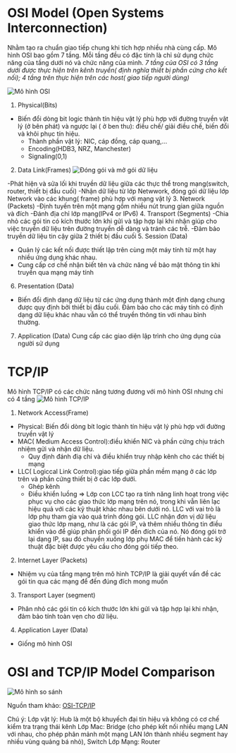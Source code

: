 
# OSI Model (Open Systems Interconnection)
Nhằm tạo ra chuẩn giao tiếp chung khi tích hợp nhiều nhà cùng cấp. Mô hình OSI bao gồm 7 tầng. Mỗi tầng đều có đặc tính là chỉ sử dụng chức năng của tầng dưới nó và chức năng của mình.
*7 tầng  của OSI có 3 tầng dưới được thực hiện trên kênh truyền( định nghĩa thiết bị phần cứng cho kết nối); 4 tầng trên thực hiện trên các host( giao tiếp người dùng)*

![Mô hình OSI](https://upload.wikimedia.org/wikipedia/commons/thumb/8/8d/OSI_Model_v1.svg/800px-OSI_Model_v1.svg.png)

1. Physical(Bits)
 - Biến đổi dòng bit logic thành tín hiệu vật lý phù hợp với đường truyền vật lý (ở bên phát) và ngược lại ( ở ben thu): điều chế/ giải điều chế, biến đổi và khôi phục tín hiệu.
   - Thành phần vật lý: NIC, cáp đồng, cáp quang,... 
   - Encoding(HDB3, NRZ, Manchester)
   - Signaling(0,1)  
2. Data Link(Frames)
![Đóng gói và mở gói dữ liệu](https://vnpro.vn/upload/user/images/Tin%20T%E1%BB%A9c/1(2).jpg)

 -Phát hiện và sửa lối khi truyền dữ liệu giữa các thực thể trong mạng(switch, router, thiết bị đầu cuối)
 -Nhận dữ liệu từ lớp Netwwork, đóng gói dữ liệu lớp Network vào các khung( frame) phù hợp với mạng vật lý
3. Network (Packets)
 -Định tuyến trên một mạng gồm nhiều nút trung gian giữa nguồn và đích
 -Đánh địa chỉ lớp mạng(IPv4 or IPv6)
4. Transport (Segments)
 -Chia nhỏ các gói tin có kích thước lớn khi gửi và tập hợp lại khi nhận giúp cho việc truyền dữ liệu trên đường truyền dễ dàng và tránh các trễ.
 -Đảm bảo truyền dữ liệu tin cậy giữa 2 thiết bị đầu cuối
5. Session (Data)
 - Quản lý các kết nối được thiết lập trên cùng một máy tính từ một hay nhiều ứng dụng khác nhau.
 - Cung cấp cơ chế nhận biết tên và chức năng về bảo mật thông tin khi truyền qua mạng máy tính
6. Presentation (Data)
 - Biến đổi định dạng dữ liệu từ các ứng dụng thành một định dạng chung được quy định bởi thiết bị đầu cuối. Đảm bảo cho các máy tính có định dạng dữ liệu khác nhau vẫn có thể truyền thông tin với nhau bình thường.
7. Application (Data)
Cung cấp các giao diện lập trình cho ứng dụng của người sử dụng
# TCP/IP 
Mô hình TCP/IP có các chức năng tương đương với mô hình OSI nhưng chỉ có 4 tầng
![Mô hình TCP/IP](https://wiki.matbao.net/wp-content/uploads/2021/04/mo-hinh-tcp-ip-3.jpg)
1. Network Access(Frame)
 - Physical: Biến đổi dòng bít logic thành tín hiệu vật lý phù hợp với đường truyền vật lý
 - MAC( Medium Access Control):điều khiển NIC và phần cứng chịu trách nhiệm gửi và nhận dữ liệu.
    - Quy định đánh điạ chỉ và điều khiển truy nhập kênh cho các thiết bị mạng
 - LLC( Logiccal Link Control):giao tiếp giữa phần mềm mạng ở các lớp trên và phần cứng thiết bị ở các lớp dưới.
    - Ghép kênh
    - Điều khiển luồng
=> Lớp con LCC tạo ra tính năng linh hoạt trong việc phục vụ cho các giao thức lớp mạng trên nó, trong khi vẫn liên lạc hiệu quả với các kỹ thuật khác nhau bên dưới nó. LLC với vai trò là lớp phụ tham gia vào quá trình đóng gói. LLC nhận đơn vị dữ liệu giao thức lớp mạng, như là các gói IP, và thêm nhiều thông tin điều khiển vào để giúp phân phối gói IP đến đích của nó. Nó đóng gói trở lại dạng IP, sau đó chuyển xuống lớp phụ MAC để tiến hành các kỹ thuật đặc biệt được yêu cầu cho đóng gói tiếp theo. 
2. Internet Layer (Packets)
 - Nhiệm vụ của tầng mạng trên mô hình TCP/IP là giải quyết vấn đề các gói tin qua các mạng để đến đúng đích mong muốn
3. Transport Layer (segment)
 - Phân nhỏ các gói tin có kích thước lớn khi gửi và tập hợp lại khi nhận, đảm bảo tính toàn vẹn cho dữ liệu.
4. Application Layer (Data)
- Giống mô hình OSI
# OSI and TCP/IP Model Comparison
![Mô hình so sánh](https://2.bp.blogspot.com/--LdXEFHRLz0/UzQeMLNUyzI/AAAAAAAAADE/YAQAXBPEVqg/s1600/OSI-TCP-IP2.jpg)

Nguồn tham khảo:
[OSI-TCP/IP](https://hocmangcoban.blogspot.com/2014/04/mo-hinh-osi-va-tcpip.html)

Chú ý:
Lớp vật lý: Hub là một bộ khuyếch đại tín hiệu và không có cơ chế kiểm tra trạng thái kênh
Lớp Mac: Bridge (cho phép kết nối nhiều mạng LAN với nhau, cho phép phân mảnh một mạng LAN lớn thành nhiều segment hay nhiều vùng quảng bá nhỏ), Switch
Lớp Mạng: Router
